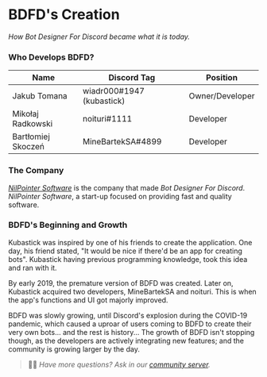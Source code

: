 # BDFD's Creation
*How Bot Designer For Discord became what it is today.*

### Who Develops BDFD?
| Name | Discord Tag | Position 
| ------------- | ------------- | -------------
Jakub Tomana | wiadr000#1947 (kubastick) | Owner/Developer
Mikołaj Radkowski  | noituri#1111 | Developer
Bartłomiej Skoczeń | MineBartekSA#4899 | Developer

### The Company
*[NilPointer Software](https://nilpointer.software/)* is the company that made *Bot Designer For Discord*. *NilPointer Software*, a start-up focused on providing fast and quality software.

### BDFD's Beginning and Growth
Kubastick was inspired by one of his friends to create the application. One day, his friend stated, "It would be nice if there'd be an app for creating bots". Kubastick having previous programming knowledge, took this idea and ran with it.

By early 2019, the premature version of BDFD was created. Later on, Kubastick acquired two developers, MineBartekSA and noituri. This is when the app's functions and UI got majorly improved.

BDFD was slowly growing, until Discord's explosion during the COVID-19 pandemic, which caused a uproar of users coming to BDFD to create their very own bots... and the rest is history... The growth of BDFD isn't stopping though, as the developers are actively integrating new features; and the community is growing larger by the day.

> 🧙‍♂️ *Have more questions? Ask in our [community server](https://discord.gg/ujBmvKS).*

